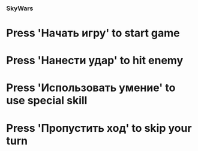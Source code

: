 ### SkyWars

# Press 'Начать игру' to start game
# Press 'Нанести удар' to hit enemy
# Press 'Использовать умение' to use special skill
# Press 'Пропустить ход' to skip your turn
